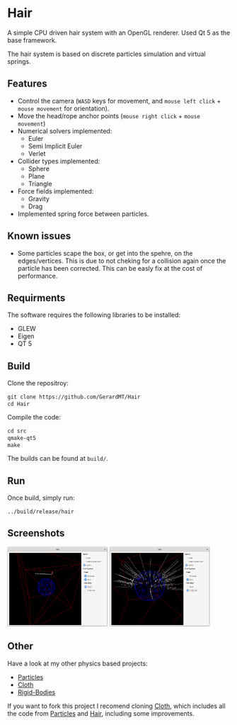 # Hair
A simple CPU driven hair system with an OpenGL renderer. Used Qt 5 as the base framework.

The hair system is based on discrete particles simulation and virtual springs.

## Features
- Control the camera (`WASD` keys for movement, and `mouse left click` + `mouse movement` for orientation).
- Move the head/rope anchor points (`mouse right click` + `mouse movement`)
- Numerical solvers implemented:
	- Euler
	- Semi Implicit Euler
	- Verlet
- Collider types implemented:
	- Sphere
	- Plane
	- Triangle
- Force fields implemented:
	- Gravity
	- Drag
- Implemented spring force between particles.

## Known issues
- Some particles scape the box, or get into the spehre, on the edges/vertices. This is due to not cheking for a collision again once the particle has been corrected. This can be easly fix at the cost of performance.

## Requirments
The software requires the following libraries to be installed:
- GLEW
- Eigen
- QT 5

## Build
Clone the repositroy:

	git clone https://github.com/GerardMT/Hair
	cd Hair

Compile the code:

    cd src
    qmake-qt5
    make

The builds can be found at `build/`.

## Run
Once build, simply run:

	../build/release/hair

## Screenshots
<img src="docs/screenshots/rope.gif" alt="Rope" width="45%"> <img src="docs/screenshots/hair.gif" alt="Hair" width="45%">

## Other
Have a look at my other physics based projects:
- [Particles](https://github.com/GerardMT/Particles)
- [Cloth](https://github.com/GerardMT/Cloth)
- [Rigid-Bodies](https://github.com/GerardMT/Rigid-Bodies)

If you want to fork this project I recomend cloning [Cloth](https://github.com/GerardMT/Cloth), which includes all the code from [Particles](https://github.com/GerardMT/Particles) and [Hair](https://github.com/GerardMT/Hair), including some improvements.